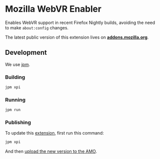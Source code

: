 # Mozilla WebVR Enabler

Enables WebVR support in recent Firefox Nightly builds, avoiding the need to make `about:config` changes.

The latest public version of this extension lives on __[addons.mozilla.org](https://addons.mozilla.org/en-US/firefox/addon/mozilla-webvr-enabler/)__.


## Development

We use [jpm](https://developer.mozilla.org/en-US/Add-ons/SDK/Tools/jpm).

### Building

```bash
jpm xpi
```

### Running

```bash
jpm run
```

### Publishing

To update this [extension](https://addons.mozilla.org/en-US/firefox/addon/mozilla-webvr-enabler/), first run this command:

```bash
jpm xpi
```

And then [upload the new version to the AMO](https://addons.mozilla.org/developers/addon/mozilla-webvr-enabler/versions).
